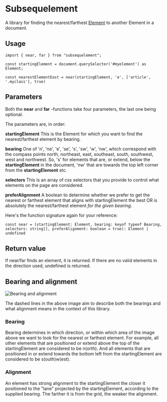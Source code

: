 # Subsequelement

A library for finding the nearest/farthest [Element](https://developer.mozilla.org/en-US/docs/Web/API/Element)
to another Element in a document.

## Usage
~~~
import { near, far } from "subsequelement";

const startingElement = document.querySelector('#myelement') as Element;

const nearestElementEast = near(startingElement, 'e', ['article', '.myclass'], true)
~~~

## Parameters
Both the **near** and **far** -functions take four parameters, the last one being optional.

The parameters are, in order:

**startingElement** This is the Element for which you want to find the nearest/farthest element by bearing.

**bearing** One of 'n', 'ne', 'e', 'se', 's', 'sw', 'w', 'nw', which correspond with the compass points
north, northeast, east, southeast, south, southwest, west and northwest. So, 's' for 
elements that are, or extend, below the **startingElement** in the document, 'nw' that are towards the
top left corner from the **startingElement** etc.

**selectors** This is an array of css selectors that you provide to control what elements on the page are considered.

**preferAlignment** A boolean to determine whether we prefer to get the nearest or farthest element that aligns 
with startingElement the best OR is absolutely the nearest/farthest element *for the given bearing*.

Here's the function signature again for your reference:

```const near = (startingElement: Element, bearing: keyof typeof Bearing, selectors: string[], preferAlignment: boolean = true): Element | undefined ```

## Return value
If near/far finds an element, it is returned. If there are no valid elements in the direction used, undefined is returned.

## Bearing and alignment
![Bearing and alignment](/doc/bearings_and_alignment.png)

The dashed lines in the above image aim to describe both the bearings and what alignment means 
in the context of this library.

### Bearing
Bearing determines in which direction, or within which area of the image above we want to look 
for the nearest or farthest element. For example, all other elements that are positioned or extend
above the top of the startingElement are considered to be n(orth). And all elements that are
positioned in or extend towards the bottom left from the startingElement are considered to be 
s(outh)w(est).


### Alignment
An element has strong alignment to the startingElement the closer it positioned to the "lane" 
projected by the startingElement, according to the supplied bearing. The farther it is from
the grid, the weaker the alignment.



